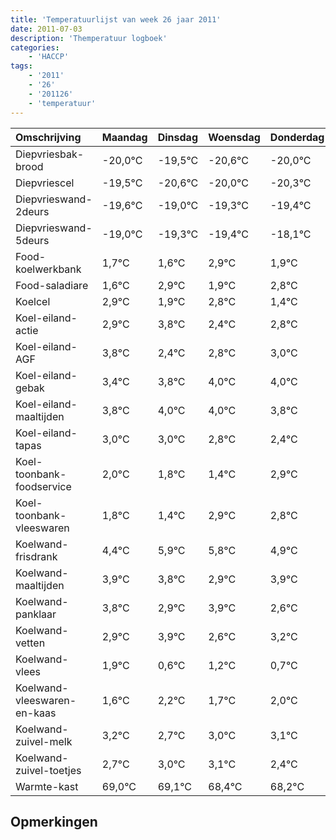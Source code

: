 ```yaml
---
title: 'Temperatuurlijst van week 26 jaar 2011'
date: 2011-07-03
description: 'Themperatuur logboek'
categories:
    - 'HACCP'
tags:
    - '2011'
    - '26'
    - '201126'
    - 'temperatuur'
---
```

|Omschrijving|Maandag|Dinsdag|Woensdag|Donderdag|Vrijdag|Zaterdag|Zondag|
|:---|:---|:---|:---|:---|:---|:---|:---|
|Diepvriesbak-brood|-20,0°C|-19,5°C|-20,6°C|-20,0°C|-20,3°C|-20,4°C|-19,1°C|
|Diepvriescel|-19,5°C|-20,6°C|-20,0°C|-20,3°C|-20,4°C|-19,1°C|-20,1°C|
|Diepvrieswand-2deurs|-19,6°C|-19,0°C|-19,3°C|-19,4°C|-18,1°C|-19,1°C|-18,2°C|
|Diepvrieswand-5deurs|-19,0°C|-19,3°C|-19,4°C|-18,1°C|-19,1°C|-18,2°C|-19,6°C|
|Food-koelwerkbank|1,7°C|1,6°C|2,9°C|1,9°C|2,8°C|1,4°C|1,8°C|
|Food-saladiare|1,6°C|2,9°C|1,9°C|2,8°C|1,4°C|1,8°C|2,0°C|
|Koelcel|2,9°C|1,9°C|2,8°C|1,4°C|1,8°C|2,0°C|2,0°C|
|Koel-eiland-actie|2,9°C|3,8°C|2,4°C|2,8°C|3,0°C|3,0°C|2,8°C|
|Koel-eiland-AGF|3,8°C|2,4°C|2,8°C|3,0°C|3,0°C|2,8°C|2,4°C|
|Koel-eiland-gebak|3,4°C|3,8°C|4,0°C|4,0°C|3,8°C|3,4°C|4,9°C|
|Koel-eiland-maaltijden|3,8°C|4,0°C|4,0°C|3,8°C|3,4°C|4,9°C|4,8°C|
|Koel-eiland-tapas|3,0°C|3,0°C|2,8°C|2,4°C|3,9°C|3,8°C|2,9°C|
|Koel-toonbank-foodservice|2,0°C|1,8°C|1,4°C|2,9°C|2,8°C|1,9°C|2,9°C|
|Koel-toonbank-vleeswaren|1,8°C|1,4°C|2,9°C|2,8°C|1,9°C|2,9°C|1,6°C|
|Koelwand-frisdrank|4,4°C|5,9°C|5,8°C|4,9°C|5,9°C|4,6°C|5,2°C|
|Koelwand-maaltijden|3,9°C|3,8°C|2,9°C|3,9°C|2,6°C|3,2°C|2,7°C|
|Koelwand-panklaar|3,8°C|2,9°C|3,9°C|2,6°C|3,2°C|2,7°C|3,0°C|
|Koelwand-vetten|2,9°C|3,9°C|2,6°C|3,2°C|2,7°C|3,0°C|3,1°C|
|Koelwand-vlees|1,9°C|0,6°C|1,2°C|0,7°C|1,0°C|1,1°C|0,4°C|
|Koelwand-vleeswaren-en-kaas|1,6°C|2,2°C|1,7°C|2,0°C|2,1°C|1,4°C|1,2°C|
|Koelwand-zuivel-melk|3,2°C|2,7°C|3,0°C|3,1°C|2,4°C|2,2°C|3,5°C|
|Koelwand-zuivel-toetjes|2,7°C|3,0°C|3,1°C|2,4°C|2,2°C|3,5°C|3,0°C|
|Warmte-kast|69,0°C|69,1°C|68,4°C|68,2°C|69,5°C|69,0°C|68,3°C|

## Opmerkingen


